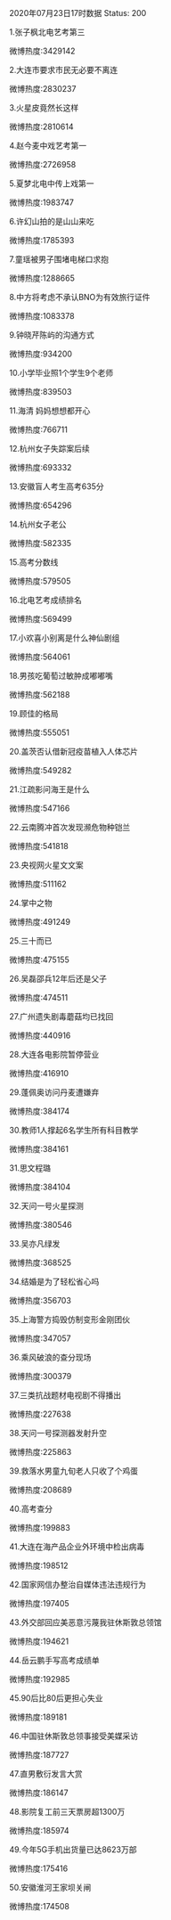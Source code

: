 2020年07月23日17时数据
Status: 200

1.张子枫北电艺考第三

微博热度:3429142

2.大连市要求市民无必要不离连

微博热度:2830237

3.火星皮竟然长这样

微博热度:2810614

4.赵今麦中戏艺考第一

微博热度:2726958

5.夏梦北电中传上戏第一

微博热度:1983747

6.许幻山拍的是山山来吃

微博热度:1785393

7.童瑶被男子围堵电梯口求抱

微博热度:1288665

8.中方将考虑不承认BNO为有效旅行证件

微博热度:1083378

9.钟晓芹陈屿的沟通方式

微博热度:934200

10.小学毕业照1个学生9个老师

微博热度:839503

11.海清 妈妈想想都开心

微博热度:766711

12.杭州女子失踪案后续

微博热度:693332

13.安徽盲人考生高考635分

微博热度:654296

14.杭州女子老公

微博热度:582335

15.高考分数线

微博热度:579505

16.北电艺考成绩排名

微博热度:569499

17.小欢喜小别离是什么神仙剧组

微博热度:564061

18.男孩吃葡萄过敏肿成嘟嘟嘴

微博热度:562188

19.顾佳的格局

微博热度:555051

20.盖茨否认借新冠疫苗植入人体芯片

微博热度:549282

21.江疏影问海王是什么

微博热度:547166

22.云南腾冲首次发现濒危物种铠兰

微博热度:541818

23.央视网火星文文案

微博热度:511162

24.掌中之物

微博热度:491249

25.三十而已

微博热度:475155

26.吴磊邵兵12年后还是父子

微博热度:474511

27.广州遗失剧毒蘑菇均已找回

微博热度:440916

28.大连各电影院暂停营业

微博热度:416910

29.蓬佩奥访问丹麦遭嫌弃

微博热度:384174

30.教师1人撑起6名学生所有科目教学

微博热度:384161

31.思文程璐

微博热度:384104

32.天问一号火星探测

微博热度:380546

33.吴亦凡绿发

微博热度:368525

34.结婚是为了轻松省心吗

微博热度:356703

35.上海警方捣毁仿制变形金刚团伙

微博热度:347057

36.乘风破浪的查分现场

微博热度:300379

37.三类抗战题材电视剧不得播出

微博热度:227638

38.天问一号探测器发射升空

微博热度:225863

39.救落水男童九旬老人只收了个鸡蛋

微博热度:208689

40.高考查分

微博热度:199883

41.大连在海产品企业外环境中检出病毒

微博热度:198512

42.国家网信办整治自媒体违法违规行为

微博热度:197405

43.外交部回应美恶意污蔑我驻休斯敦总领馆

微博热度:194621

44.岳云鹏手写高考成绩单

微博热度:192985

45.90后比80后更担心失业

微博热度:189181

46.中国驻休斯敦总领事接受美媒采访

微博热度:187727

47.直男敷衍发言大赏

微博热度:186147

48.影院复工前三天票房超1300万

微博热度:185974

49.今年5G手机出货量已达8623万部

微博热度:175416

50.安徽淮河王家坝关闸

微博热度:174508


